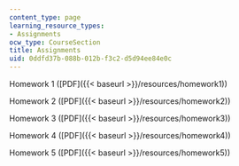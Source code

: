 ```yaml
---
content_type: page
learning_resource_types:
- Assignments
ocw_type: CourseSection
title: Assignments
uid: 0ddfd37b-088b-012b-f3c2-d5d94ee84e0c
---
```


Homework 1 ([PDF]({{< baseurl >}}/resources/homework1))

Homework 2 ([PDF]({{< baseurl >}}/resources/homework2))

Homework 3 ([PDF]({{< baseurl >}}/resources/homework3))

Homework 4 ([PDF]({{< baseurl >}}/resources/homework4))

Homework 5 ([PDF]({{< baseurl >}}/resources/homework5))